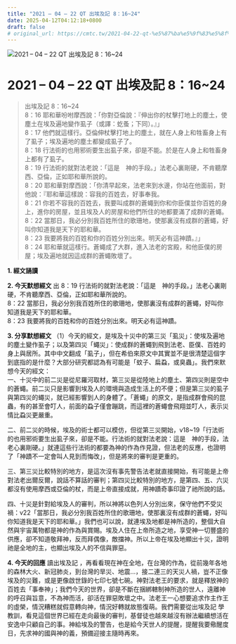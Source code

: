 ```yaml
---
title: "2021 – 04 – 22 QT 出埃及記 8：16~24"
date: 2025-04-12T04:12:18+0800
draft: false
# original_url: https://cmtc.tw/2021-04-22-qt-%e5%87%ba%e5%9f%83%e5%8f%8a%e8%a8%98-8%ef%bc%9a1624
---
```


![2021 – 04 – 22 QT 出埃及記 8：16\~24](/images/qt.jpg   "2021 – 04 – 22 QT 出埃及記 8：16\~24")

# 2021 – 04 – 22 QT 出埃及記 8：16\~24

> 出埃及記 8：16\~24  
> 8：16 耶和華吩咐摩西說：「你對亞倫說：『伸出你的杖擊打地上的塵土，使塵土在埃及遍地變作虱子（或譯：虼蚤；下同）。』」  
> 8：17 他們就這樣行。亞倫伸杖擊打地上的塵土，就在人身上和牲畜身上有了虱子；埃及遍地的塵土都變成虱子了。  
> 8：18 行法術的也用邪術要生出虱子來，卻是不能。於是在人身上和牲畜身上都有了虱子。  
> 8：19 行法術的就對法老說：「這是　神的手段。」法老心裏剛硬，不肯聽摩西、亞倫，正如耶和華所說的。  
> 8：20 耶和華對摩西說：「你清早起來，法老來到水邊，你站在他面前，對他說：『耶和華這樣說：容我的百姓去，好事奉我。  
> 8：21 你若不容我的百姓去，我要叫成群的蒼蠅到你和你臣僕並你百姓的身上，進你的房屋，並且埃及人的房屋和他們所住的地都要滿了成群的蒼蠅。  
> 8：22 當那日，我必分別我百姓所住的歌珊地，使那裏沒有成群的蒼蠅，好叫你知道我是天下的耶和華。  
> 8：23 我要將我的百姓和你的百姓分別出來。明天必有這神蹟。』」  
> 8：24 耶和華就這樣行。蒼蠅成了大群，進入法老的宮殿，和他臣僕的房屋；埃及遍地就因這成群的蒼蠅敗壞了。

**1. 經文誦讀**

**2.  今天默想經文**
出 8：19 行法術的就對法老說：「這是　神的手段。」法老心裏剛硬，不肯聽摩西、亞倫，正如耶和華所說的。  
8：22 當那日，我必分別我百姓所住的歌珊地，使那裏沒有成群的蒼蠅，好叫你知道我是天下的耶和華。  
8：23 我要將我的百姓和你的百姓分別出來。明天必有這神蹟。

**3. 分享默想經文**
（1）今天的經文，是埃及十災中的第三災「虱災」：使埃及遍地的塵土變作虱子；以及第四災「蠅災」：使成群的蒼蠅到飛到法老、臣僕、百姓的身上與居所。其中中文翻成「虱子」，但在希伯來原文中其實並不是很清楚這個字到底指的是什麼？大部分研究都認為有可能是「蚊子、扁蝨，或臭蟲」。我們來默想今天的經文：  
一、十災中的前二災是從尼羅河取材，第三災是從陸地上的塵土、第四災則是空中的蒼蠅。前二災只是影響到埃及人的環境與造成生活上的不便；但是第三災的虱子與第四災的蠅災，就已經影響到人的身體了。「蒼蠅」的原文，是指成群會飛的昆蟲，有的甚至會叮人，前面的蝨子僅會蹦跳，而這裡的蒼蠅會飛翔並叮人，表示災情比蝨災更嚴重。

二、前二災的時候，埃及的術士都可以模仿，但從第三災開始，v18\~19「行法術的也用邪術要生出虱子來，卻是不能。行法術的就對法老說：這是　神的手段，法老心裏剛硬。」就連這些行法術的都要為神的作為作見證，但法老的反應，也證明了「神蹟不一定會叫人見到而悔改」，但是將來的審判是更重的。

三、第三災比較特別的地方，是這次沒有事先警告法老就直接開始，有可能是上帝對法老出爾反爾，說話不算話的審判；第四災比較特別的地方，是第四、五、六災都沒有使用摩西或亞倫的杖，而是上帝直接成就，用神蹟奇事印證了祂所說的話。

四、十災是針對給埃及人的審判，所以神將以色列人分別出來，保守他們不受災禍：v22「當那日，我必分別我百姓所住的歌珊地，使那裏沒有成群的蒼蠅，好叫你知道我是天下的耶和華。」我們也可以說，就連埃及地都是神所造的，整個大自然與宇宙萬物都是神的作為與賞賜。埃及人住在上帝所造之地，享受神一切豐盛的供應，卻不知道敬拜神，反而拜偶像，敵擋神。所以上帝在埃及地顯出十災，證明祂是全地的主，也顯出埃及人的不信與罪惡。

**4. 今天的回應**
讀出埃及記 ，再看看現在神在全地，在台灣的作為，從前幾年各地的森林大火、新冠肺炎，到台灣的旱災、地震…，接二連三的天災人禍，豈不正像埃及的災難，或是更像啟世錄的七印七號七碗。神對法老王的要求，就是釋放神的百姓去「事奉神」；我們今天的世界，卻是不斷在捆綁轄制神所造的世人，遠離神的呼召與旨意，不為神而活，卻活在罪惡敗壞之中。法老王一心想要追求作主作王的虛榮，情況糟糕就假意轉向神，情況好轉就故態復萌。我們需要從出埃及記 學教訓，看見這個世界已經在走向最後的審判，基督徒也越來越沒有辦法繼續想活在安逸中只顧自己的事。神給埃及的警告，也是給今天世人的提醒，提醒我要儆醒度日，先求神的國與神的義，預備迎接主隨時再來。
